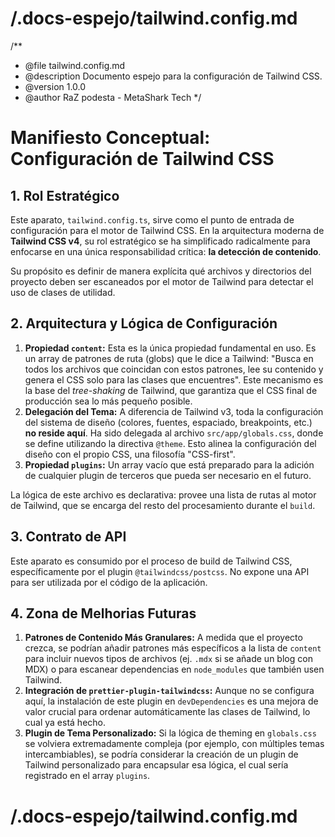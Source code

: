 # /.docs-espejo/tailwind.config.md
/**
 * @file tailwind.config.md
 * @description Documento espejo para la configuración de Tailwind CSS.
 * @version 1.0.0
 * @author RaZ podesta - MetaShark Tech
 */

# Manifiesto Conceptual: Configuración de Tailwind CSS

## 1. Rol Estratégico

Este aparato, `tailwind.config.ts`, sirve como el punto de entrada de configuración para el motor de Tailwind CSS. En la arquitectura moderna de **Tailwind CSS v4**, su rol estratégico se ha simplificado radicalmente para enfocarse en una única responsabilidad crítica: **la detección de contenido**.

Su propósito es definir de manera explícita qué archivos y directorios del proyecto deben ser escaneados por el motor de Tailwind para detectar el uso de clases de utilidad.

## 2. Arquitectura y Lógica de Configuración

1.  **Propiedad `content`:** Esta es la única propiedad fundamental en uso. Es un array de patrones de ruta (globs) que le dice a Tailwind: "Busca en todos los archivos que coincidan con estos patrones, lee su contenido y genera el CSS solo para las clases que encuentres". Este mecanismo es la base del *tree-shaking* de Tailwind, que garantiza que el CSS final de producción sea lo más pequeño posible.
2.  **Delegación del Tema:** A diferencia de Tailwind v3, toda la configuración del sistema de diseño (colores, fuentes, espaciado, breakpoints, etc.) **no reside aquí**. Ha sido delegada al archivo `src/app/globals.css`, donde se define utilizando la directiva `@theme`. Esto alinea la configuración del diseño con el propio CSS, una filosofía "CSS-first".
3.  **Propiedad `plugins`:** Un array vacío que está preparado para la adición de cualquier plugin de terceros que pueda ser necesario en el futuro.

La lógica de este archivo es declarativa: provee una lista de rutas al motor de Tailwind, que se encarga del resto del procesamiento durante el `build`.

## 3. Contrato de API

Este aparato es consumido por el proceso de build de Tailwind CSS, específicamente por el plugin `@tailwindcss/postcss`. No expone una API para ser utilizada por el código de la aplicación.

## 4. Zona de Melhorias Futuras

1.  **Patrones de Contenido Más Granulares:** A medida que el proyecto crezca, se podrían añadir patrones más específicos a la lista de `content` para incluir nuevos tipos de archivos (ej. `.mdx` si se añade un blog con MDX) o para escanear dependencias en `node_modules` que también usen Tailwind.
2.  **Integración de `prettier-plugin-tailwindcss`:** Aunque no se configura aquí, la instalación de este plugin en `devDependencies` es una mejora de valor crucial para ordenar automáticamente las clases de Tailwind, lo cual ya está hecho.
3.  **Plugin de Tema Personalizado:** Si la lógica de theming en `globals.css` se volviera extremadamente compleja (por ejemplo, con múltiples temas intercambiables), se podría considerar la creación de un plugin de Tailwind personalizado para encapsular esa lógica, el cual sería registrado en el array `plugins`.
# /.docs-espejo/tailwind.config.md